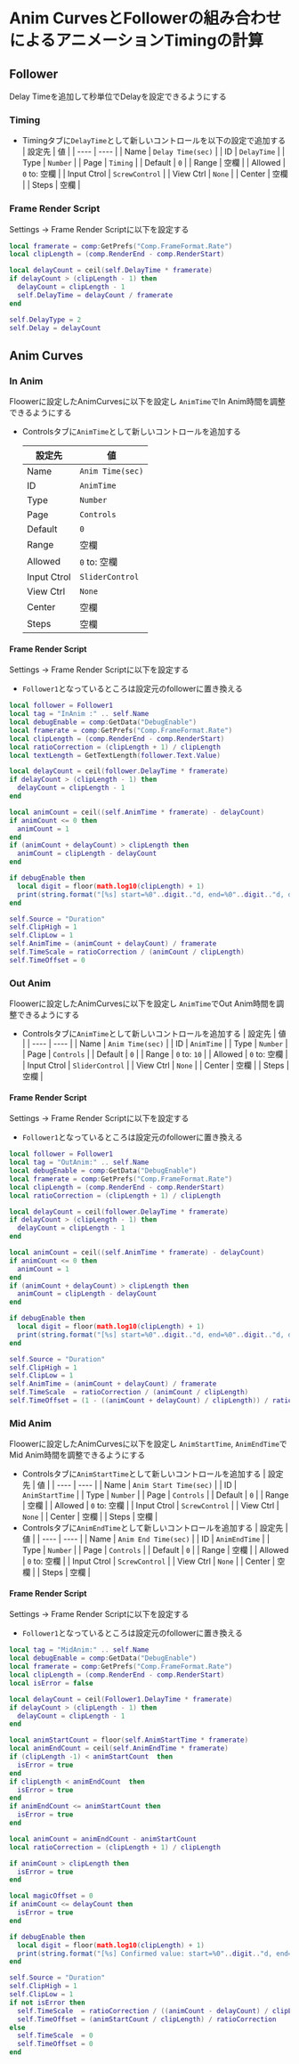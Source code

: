 # Anim CurvesとFollowerの組み合わせによるアニメーションTimingの計算

## Follower

Delay Timeを追加して秒単位でDelayを設定できるようにする

### Timing

* Timingタブに`DelayTime`として新しいコントロールを以下の設定で追加する
  | 設定先 | 値 |
  | ---- | ---- |
  | Name | `Delay Time(sec)` |
  | ID | `DelayTime` |
  | Type | `Number` |
  | Page | `Timing` |
  | Default | `0` |
  | Range | 空欄 |
  | Allowed | `0` to: 空欄 |
  | Input Ctrol | `ScrewControl` |
  | View Ctrl | `None` |
  | Center | 空欄 |
  | Steps | 空欄 |

### Frame Render Script

Settings -> Frame Render Scriptに以下を設定する

```lua
local framerate = comp:GetPrefs("Comp.FrameFormat.Rate")
local clipLength = (comp.RenderEnd - comp.RenderStart)

local delayCount = ceil(self.DelayTime * framerate)
if delayCount > (clipLength - 1) then
  delayCount = clipLength - 1
  self.DelayTime = delayCount / framerate
end

self.DelayType = 2
self.Delay = delayCount
```

## Anim Curves

### In Anim

Floowerに設定したAnimCurvesに以下を設定し
`AnimTime`でIn Anim時間を調整できるようにする

* Controlsタブに`AnimTime`として新しいコントロールを追加する

  | 設定先 | 値 |
  | ---- | ---- |
  | Name | `Anim Time(sec)` |
  | ID | `AnimTime` |
  | Type | `Number` |
  | Page | `Controls` |
  | Default | `0` |
  | Range | 空欄 |
  | Allowed | `0` to: 空欄 |
  | Input Ctrol | `SliderControl` |
  | View Ctrl | `None` |
  | Center | 空欄 |
  | Steps | 空欄 |

#### Frame Render Script

Settings -> Frame Render Scriptに以下を設定する

* `Follower1`となっているところは設定元のfollowerに置き換える

```lua
local follower = Follower1
local tag = "InAnim :" .. self.Name
local debugEnable = comp:GetData("DebugEnable")
local framerate = comp:GetPrefs("Comp.FrameFormat.Rate")
local clipLength = (comp.RenderEnd - comp.RenderStart)
local ratioCorrection = (clipLength + 1) / clipLength
local textLength = GetTextLength(follower.Text.Value)

local delayCount = ceil(follower.DelayTime * framerate)
if delayCount > (clipLength - 1) then
  delayCount = clipLength - 1
end

local animCount = ceil((self.AnimTime * framerate) - delayCount)
if animCount <= 0 then
  animCount = 1
end
if (animCount + delayCount) > clipLength then
  animCount = clipLength - delayCount
end

if debugEnable then
  local digit = floor(math.log10(clipLength) + 1)
  print(string.format("[%s] start=%0"..digit.."d, end=%0"..digit.."d, delay=%0" .. digit.."d, anim=%0"..digit .. "d", tag, 0, (animCount + delayCount), delayCount, animCount))
end

self.Source = "Duration"
self.ClipHigh = 1
self.ClipLow = 1
self.AnimTime = (animCount + delayCount) / framerate
self.TimeScale = ratioCorrection / (animCount / clipLength)
self.TimeOffset = 0
```

### Out Anim

Floowerに設定したAnimCurvesに以下を設定し
`AnimTime`でOut Anim時間を調整できるようにする

* Controlsタブに`AnimTime`として新しいコントロールを追加する
  | 設定先 | 値 |
  | ---- | ---- |
  | Name | `Anim Time(sec)` |
  | ID | `AnimTime` |
  | Type | `Number` |
  | Page | `Controls` |
  | Default | `0` |
  | Range | `0` to: `10` |
  | Allowed | `0` to: 空欄 |
  | Input Ctrol | `SliderControl` |
  | View Ctrl | `None` |
  | Center | 空欄 |
  | Steps | 空欄 |


#### Frame Render Script

Settings -> Frame Render Scriptに以下を設定する

* `Follower1`となっているところは設定元のfollowerに置き換える

```lua
local follower = Follower1
local tag = "OutAnim:" .. self.Name
local debugEnable = comp:GetData("DebugEnable")
local framerate = comp:GetPrefs("Comp.FrameFormat.Rate")
local clipLength = (comp.RenderEnd - comp.RenderStart)
local ratioCorrection = (clipLength + 1) / clipLength 

local delayCount = ceil(follower.DelayTime * framerate)
if delayCount > (clipLength - 1) then
  delayCount = clipLength - 1
end

local animCount = ceil((self.AnimTime * framerate) - delayCount)
if animCount <= 0 then
  animCount = 1
end
if (animCount + delayCount) > clipLength then
  animCount = clipLength - delayCount
end

if debugEnable then
  local digit = floor(math.log10(clipLength) + 1)
  print(string.format("[%s] start=%0"..digit.."d, end=%0"..digit.."d, delay=%0" .. digit.."d, anim=%0"..digit .. "d", tag, clipLength - (animCount + delayCount), clipLength, delayCount, animCount))
end

self.Source = "Duration"
self.ClipHigh = 1
self.ClipLow = 1
self.AnimTime = (animCount + delayCount) / framerate
self.TimeScale  = ratioCorrection / (animCount / clipLength)
self.TimeOffset = (1 - ((animCount + delayCount) / clipLength)) / ratioCorrection
```


### Mid Anim

Floowerに設定したAnimCurvesに以下を設定し
`AnimStartTime`, `AnimEndTime`でMid Anim時間を調整できるようにする

* Controlsタブに`AnimStartTime`として新しいコントロールを追加する
  | 設定先 | 値 |
  | ---- | ---- |
  | Name | `Anim Start Time(sec)` |
  | ID | `AnimStartTime` |
  | Type | `Number` |
  | Page | `Controls` |
  | Default | `0` |
  | Range | 空欄 |
  | Allowed | `0` to: 空欄 |
  | Input Ctrol | `ScrewControl` |
  | View Ctrl | `None` |
  | Center | 空欄 |
  | Steps | 空欄 |
* Controlsタブに`AnimEndTime`として新しいコントロールを追加する
  | 設定先 | 値 |
  | ---- | ---- |
  | Name | `Anim End Time(sec)` |
  | ID | `AnimEndTime` |
  | Type | `Number` |
  | Page | `Controls` |
  | Default | `0` |
  | Range | 空欄 |
  | Allowed | `0` to: 空欄 |
  | Input Ctrol | `ScrewControl` |
  | View Ctrl | `None` |
  | Center | 空欄 |
  | Steps | 空欄 |

#### Frame Render Script

Settings -> Frame Render Scriptに以下を設定する

* `Follower1`となっているところは設定元のfollowerに置き換える

```lua
local tag = "MidAnim:" .. self.Name
local debugEnable = comp:GetData("DebugEnable")
local framerate = comp:GetPrefs("Comp.FrameFormat.Rate")
local clipLength = (comp.RenderEnd - comp.RenderStart)
local isError = false

local delayCount = ceil(Follower1.DelayTime * framerate)
if delayCount > (clipLength - 1) then
  delayCount = clipLength - 1
end

local animStartCount = floor(self.AnimStartTime * framerate)
local animEndCount = ceil(self.AnimEndTime * framerate)
if (clipLength -1) < animStartCount  then
  isError = true
end
if clipLength < animEndCount  then
  isError = true
end
if animEndCount <= animStartCount then
  isError = true
end

local animCount = animEndCount - animStartCount
local ratioCorrection = (clipLength + 1) / clipLength 

if animCount > clipLength then
  isError = true
end

local magicOffset = 0
if animCount <= delayCount then
  isError = true
end

if debugEnable then
  local digit = floor(math.log10(clipLength) + 1)
  print(string.format("[%s] Confirmed value: start=%0"..digit.."d, end=%0"..digit.."d, delay=%0" .. digit.."d, anim=%0"..digit .. "d, error=%s", tag, animStartCount, animEndCount, delayCount, (animCount - delayCount), tostring(isError)))
end

self.Source = "Duration"
self.ClipHigh = 1
self.ClipLow = 1
if not isError then
  self.TimeScale  = ratioCorrection / ((animCount - delayCount) / clipLength)
  self.TimeOffset = (animStartCount / clipLength) / ratioCorrection
else
  self.TimeScale  = 0
  self.TimeOffset = 0
end
```